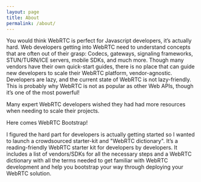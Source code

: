 ```yaml
---
layout: page
title: About
permalink: /about/
---
```


You would think WebRTC is perfect for Javascript developers, it’s actually hard. Web developers getting into WebRTC need to understand concepts that are often out of their grasp: Codecs, gateways, signaling frameworks, STUN/TURN/ICE servers, mobile SDKs, and much more. Though many vendors have their own quick-start guides, there is no place that can guide new developers to scale their WebRTC platform, vendor-agnostic. Developers are lazy, and the current state of WebRTC is not lazy-friendly. This is probably why WebRTC is not as popular as other Web APIs, though it’s one of the most powerful!

Many expert WebRTC developers wished they had had more resources when needing to scale their projects.

Here comes WebRTC Bootstrap!

I figured the hard part for developers is actually getting started so I wanted to launch a crowdsourced starter-kit and "WebRTC dictionary". It’s a reading-friendly WebRTC starter kit for developers by developers. It includes a list of vendors/SDKs for all the necessary steps and a WebRTC dictionary with all the terms needed to get familiar with WebRTC development and help you bootstrap your way through deploying your WebRTC solution.